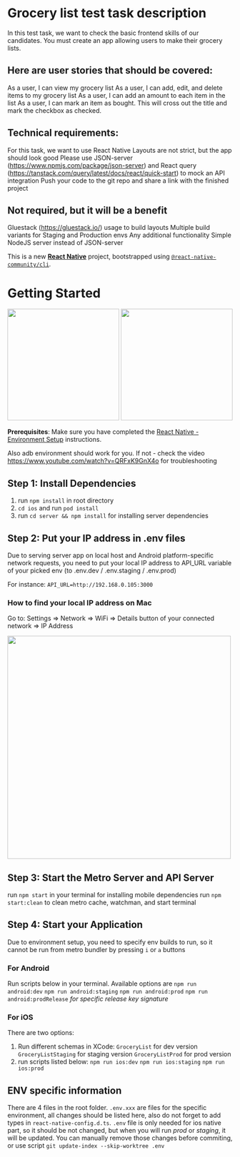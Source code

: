 # Grocery list test task description

In this test task, we want to check the basic frontend skills of our candidates. You must create an app allowing users to make their grocery lists.

## Here are user stories that should be covered:

As a user, I can view my grocery list
As a user, I can add, edit, and delete items to my grocery list
As a user, I can add an amount to each item in the list
As a user, I can mark an item as bought. This will cross out the title and mark the checkbox as checked.

## Technical requirements:

For this task, we want to use React Native
Layouts are not strict, but the app should look good
Please use JSON-server (https://www.npmjs.com/package/json-server) and React query (https://tanstack.com/query/latest/docs/react/quick-start) to mock an API integration
Push your code to the git repo and share a link with the finished project

## Not required, but it will be a benefit

Gluestack (https://gluestack.io/) usage to build layouts
Multiple build variants for Staging and Production envs
Any additional functionality
Simple NodeJS server instead of JSON-server

This is a new [**React Native**](https://reactnative.dev) project, bootstrapped using [`@react-native-community/cli`](https://github.com/react-native-community/cli).

# Getting Started

[<img src="https://i.ibb.co/4NJRtJF/List.png" width="250"/>](List)
[<img src="https://i.ibb.co/cDLWbcq/Add-item.png" width="250"/>](Add-Item)

**Prerequisites**:
Make sure you have completed the [React Native - Environment Setup](https://reactnative.dev/docs/environment-setup) instructions.

Also adb environment should work for you. If not - check the video https://www.youtube.com/watch?v=QRFxK9GnX4o for troubleshooting

## Step 1: Install Dependencies

1. run `npm install` in root directory
2. `cd ios` and run `pod install`
3. run `cd server && npm install` for installing server dependencies

## Step 2: Put your IP address in .env files

Due to serving server app on local host and Android platform-specific network requests, you need to put
your local IP address to API_URL variable of your picked env (to .env.dev / .env.staging / .env.prod)

For instance: `API_URL=http://192.168.0.105:3000`

### How to find your local IP address on Mac

Go to: Settings => Network => WiFi => Details button of your connected network => IP Address

[<img src="https://i.ibb.co/PjrFqQY/IP-address.png" width="500"/>](IP-Address)

## Step 3: Start the Metro Server and API Server

run `npm start` in your terminal for installing mobile dependencies
run `npm start:clean` to clean metro cache, watchman, and start terminal

## Step 4: Start your Application

Due to environment setup, you need to specify env builds to run, so it cannot be run from metro bundler by pressing `i` or `a` buttons

### For Android

Run scripts below in your terminal. Available options are
`npm run android:dev`
`npm run android:staging`
`npm run android:prod`
`npm run android:prodRelease` _for specific release key signature_

### For iOS

There are two options:

1. Run different schemas in XCode:
   `GroceryList` for dev version
   `GroceryListStaging` for staging version
   `GroceryListProd` for prod version
2. run scripts listed below:
   `npm run ios:dev`
   `npm run ios:staging`
   `npm run ios:prod`

## ENV specific information

There are 4 files in the root folder.
`.env.xxx` are files for the specific environment, all changes should be listed here, also do not forget to add types in `react-native-config.d.ts`.
`.env` file is only needed for ios native part, so it should be not changed, but when you will run _prod_ or _staging_, it will be updated. You can manually remove those changes before commiting, or use script `git update-index --skip-worktree .env`
